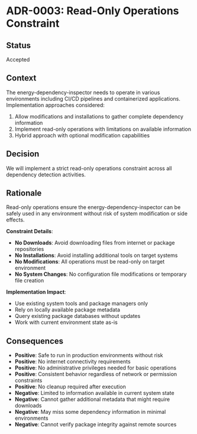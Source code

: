 # ADR-0003: Read-Only Operations Constraint

## Status

Accepted

## Context

The energy-dependency-inspector needs to operate in various environments including CI/CD pipelines and containerized applications. Implementation approaches considered:

1. Allow modifications and installations to gather complete dependency information
2. Implement read-only operations with limitations on available information
3. Hybrid approach with optional modification capabilities

## Decision

We will implement a strict read-only operations constraint across all dependency detection activities.

## Rationale

Read-only operations ensure the energy-dependency-inspector can be safely used in any environment without risk of system modification or side effects.

**Constraint Details**:

- **No Downloads**: Avoid downloading files from internet or package repositories
- **No Installations**: Avoid installing additional tools on target systems
- **No Modifications**: All operations must be read-only on target environment
- **No System Changes**: No configuration file modifications or temporary file creation

**Implementation Impact**:

- Use existing system tools and package managers only
- Rely on locally available package metadata
- Query existing package databases without updates
- Work with current environment state as-is

## Consequences

- **Positive**: Safe to run in production environments without risk
- **Positive**: No internet connectivity requirements
- **Positive**: No administrative privileges needed for basic operations
- **Positive**: Consistent behavior regardless of network or permission constraints
- **Positive**: No cleanup required after execution
- **Negative**: Limited to information available in current system state
- **Negative**: Cannot gather additional metadata that might require downloads
- **Negative**: May miss some dependency information in minimal environments
- **Negative**: Cannot verify package integrity against remote sources
